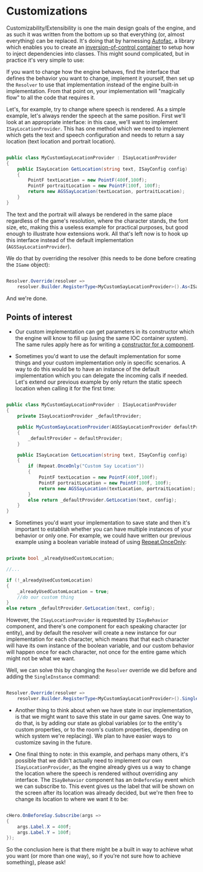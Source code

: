 # Customizations

Customizability/Extensibility is one the main design goals of the engine, and as such it was written from the bottom up so that everything (or, almost everything) can be replaced.
It's doing that by harnessing [Autofac](https://autofac.org/), a library which enables you to create an [inversion-of-control container](https://en.wikipedia.org/wiki/Inversion_of_control) to setup how to inject dependencies into classes.
This might sound complicated, but in practice it's very simple to use:

If you want to change how the engine behaves, find the interface that defines the behavior you want to change, implement it yourself, then set up the `Resolver` to use that implementation instead of the engine built-in implementation. From that point on, your implementation will "magically flow" to all the code that requires it.

Let's, for example, try to change where speech is rendered. As a simple example, let's always render the speech at the same position.
First we'll look at an appropriate interface: in this case, we'll want to implement `ISayLocationProvider`. 
This has one method which we need to implement which gets the text and speech configuration and needs to return a say location (text location and portrait location).

```csharp

public class MyCustomSayLocationProvider : ISayLocationProvider
{
    public ISayLocation GetLocation(string text, ISayConfig config)
    {
        PointF textLocation = new PointF(400f,100f);
        PointF portraitLocation = new PointF(100f, 100f);
        return new AGSSayLocation(textLocation, portraitLocation);
    }
}

```

The text and the portrait will always be rendered in the same place regardless of the game's resolution, where the character stands, the font size, etc, making this a useless example for practical purposes, but good enough to illustrate how extensions work.
All that's left now is to hook up this interface instead of the default implementation (`AGSSayLocationProvider`).

We do that by overriding the resolver (this needs to be done before creating the `IGame` object):

```csharp

Resolver.Override(resolver => 
    resolver.Builder.RegisterType<MyCustomSayLocationProvider>().As<ISayLocationProvider>());

```

And we're done.

## Points of interest

- Our custom implementation can get parameters in its constructor which the engine will know to fill up (using the same IOC container system). The same rules apply here as for writing a [constructor for a component](entities.md#constructor).

- Sometimes you'd want to use the default implementation for some things and your custom implementation only in specific scenarios. A way to do this would be to have an instance of the default implementation which you can delegate the incoming calls if needed. Let's extend our previous example by only return the static speech location when calling it for the first time:

```csharp

public class MyCustomSayLocationProvider : ISayLocationProvider
{
    private ISayLocationProvider _defaultProvider;

    public MyCustomSayLocationProvider(AGSSayLocationProvider defaultProvider)
    {
        _defaultProvider = defaultProvider;
    }

    public ISayLocation GetLocation(string text, ISayConfig config)
    {
        if (Repeat.OnceOnly("Custom Say Location"))
        {
            PointF textLocation = new PointF(400f,100f);
            PointF portraitLocation = new PointF(100f, 100f);
            return new AGSSayLocation(textLocation, portraitLocation);
        }
        else return _defaultProvider.GetLocation(text, config);
    }
}

```

- Sometimes you'd want your implementation to save state and then it's important to establish whether you can have multiple instances of your behavior or only one. For example, we could have written our previous example using a boolean variable instead of using [Repeat.OnceOnly](repeat.md):

```csharp

private bool _alreadyUsedCustomLocation;

//...

if (!_alreadyUsedCustomLocation)
{
    _alreadyUsedCustomLocation = true;
    //do our custom thing
}
else return _defaultProvider.GetLocation(text, config);

```

However, the `ISayLocationProvider` is requested by `ISayBehavior` component, and there's one component for each speaking character (or entity), and by default the resolver will create a new instance for our implementation for each character, which means that that each character will have its own instance of the boolean variable, and our custom behavior will happen once for each character, not once for the entire game which might not be what we want.

Well, we can solve this by changing the `Resolver` override we did before and adding the `SingleInstance` command:

```csharp

Resolver.Override(resolver => 
    resolver.Builder.RegisterType<MyCustomSayLocationProvider>().SingleInstance().As<ISayLocationProvider>());

```

- Another thing to think about when we have state in our implementation, is that we might want to save this state in our game saves. One way to do that, is by adding our state as global variables (or to the entity's custom properties, or to the room's custom properties, depending on which system we're replacing). We plan to have easier ways to customize saving in the future.

- One final thing to note: in this example, and perhaps many others, it's possible that we didn't actually need to implement our own `ISayLocationProvider`, as the engine already gives us a way to change the location where the speech is rendered without overriding any interface. The `ISayBehavior` component has an `OnBeforeSay` event which we can subscribe to. This event gives us the label that will be shown on the screen after its location was already decided, but we're then free to change its location to where we want it to be:

```csharp

cHero.OnBeforeSay.Subscribe(args => 
{
    args.Label.X = 400f;
    args.Label.Y = 100f;
});

```

So the conclusion here is that there might be a built in way to achieve what you want (or more than one way), so if you're not sure how to achieve something), please ask!